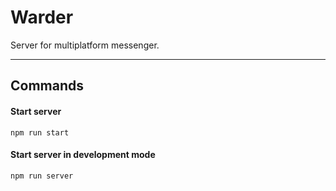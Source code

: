 # Warder
Server for multiplatform messenger.
___

## Commands

#### Start server

```
npm run start
```

#### Start server in development mode

```
npm run server
```